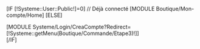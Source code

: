 [IF [!Systeme::User::Public!]=0]
	// Déjà connecté
	[MODULE Boutique/Mon-compte/Home]
[ELSE]
	<div class="CommandeEtape2">
		[MODULE Systeme/Login/CreaCompte?Redirect=[!Systeme::getMenu(Boutique/Commande/Etape3)!]]
	</div>
[/IF]
